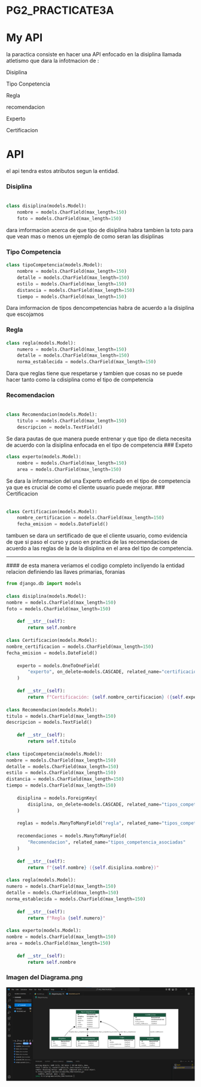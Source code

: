 # PG2_PRACTICATE3A

# My API

la paractica consiste en hacer una API enfocado en la disiplina llamada atletismo que dara la infotmacion de :

<p>Disiplina
<p>Tipo Conpetencia
<p>Regla
<p>recomendacion
<p>Experto
<p>Certificacion

# API

el api tendra estos atributos segun la entidad.

### Disiplina

```python

class disiplina(models.Model):
    nombre = models.CharField(max_length=150)
    foto = models.CharField(max_length=150)

```

<p> dara imformacion acerca de que tipo de disiplina habra tambien la toto para que vean  mas o menos un ejemplo de como seran las disiplinas

### Tipo Competencia

```python
class tipoCompetencia(models.Model):
    nombre = models.CharField(max_length=150)
    detalle = models.CharField(max_length=150)
    estilo = models.CharField(max_length=150)
    distancia = models.CharField(max_length=150)
    tiempo = models.CharField(max_length=150)


```

<p>Dara imformacion de  tipos dencompetencias habra de acuerdo a la disiplina que escojamos

### Regla

```python
class regla(models.Model):
    numero = models.CharField(max_length=150)
    detalle = models.CharField(max_length=150)
    norma_establecida = models.CharField(max_length=150)

```

<p>Dara que reglas tiene que respetarse y tambien que cosas no se puede hacer tanto como la cdisiplina
 como el tipo de  competencia

### Recomendacion

```python

class Recomendacion(models.Model):
    titulo = models.CharField(max_length=150)
    descripcion = models.TextField()


```

<p>Se dara pautas de que manera puede entrenar y que tipo de dieta necesita de acuerdo con la disiplina  enfocada en el tipo de competencia
### Expeto

```python
class experto(models.Model):
    nombre = models.CharField(max_length=150)
    area = models.CharField(max_length=150)


```

<p>Se dara la informacion del una Experto enficado en el tipo de competencia ya que  es crucial de como el cliente usuario puede mejorar.
### Certificacion

```python

class Certificacion(models.Model):
    nombre_certificacion = models.CharField(max_length=150)
    fecha_emision = models.DateField()


```

<p>tambuen se dara un sertificado de que el cliente usuario, como evidencia de que si paso el curso  y puso en practica de las recomendacioes de acuerdo a las reglas de la de la disiplina  en el area del tipo de competencia.
<hr>
#### de esta manera veriamos el codigo completo incliyendo la entidad relacion definiendo las llaves primarias, foranias

```python
from django.db import models

class disiplina(models.Model):
nombre = models.CharField(max_length=150)
foto = models.CharField(max_length=150)

    def __str__(self):
        return self.nombre

class Certificacion(models.Model):
nombre_certificacion = models.CharField(max_length=150)
fecha_emision = models.DateField()

    experto = models.OneToOneField(
        "experto", on_delete=models.CASCADE, related_name="certificacion"
    )

    def __str__(self):
        return f"Certificación: {self.nombre_certificacion} ({self.experto.nombre})"

class Recomendacion(models.Model):
titulo = models.CharField(max_length=150)
descripcion = models.TextField()

    def __str__(self):
        return self.titulo

class tipoCompetencia(models.Model):
nombre = models.CharField(max_length=150)
detalle = models.CharField(max_length=150)
estilo = models.CharField(max_length=150)
distancia = models.CharField(max_length=150)
tiempo = models.CharField(max_length=150)

    disiplina = models.ForeignKey(
        disiplina, on_delete=models.CASCADE, related_name="tipos_competencia"
    )

    reglas = models.ManyToManyField("regla", related_name="tipos_competencia")

    recomendaciones = models.ManyToManyField(
        "Recomendacion", related_name="tipos_competencia_asociadas"
    )

    def __str__(self):
        return f"{self.nombre} ({self.disiplina.nombre})"

class regla(models.Model):
numero = models.CharField(max_length=150)
detalle = models.CharField(max_length=150)
norma_establecida = models.CharField(max_length=150)

    def __str__(self):
        return f"Regla {self.numero}"

class experto(models.Model):
nombre = models.CharField(max_length=150)
area = models.CharField(max_length=150)

    def __str__(self):
        return self.nombre

```

### Imagen del Diagrama.png

![Texto alternativo de la imagen](https://github.com/jhon-escobar/PG2_PRACTICATE3A/blob/08d2013c0d040834f9e9b599c501fa9da5510f44/png/Annotation%202025-05-27%20220525.png)
